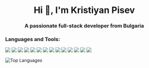 <h1 align="center">Hi 👋, I'm Kristiyan Pisev</h1>
<h3 align="center">A passionate full-stack developer from Bulgaria</h3>

<p align="left">
</p>

<h3 align="left">Languages and Tools:</h3>
<p align="left">
  <img src="https://skillicons.dev/icons?i=c" />
  <img src="https://skillicons.dev/icons?i=cpp" />
  <img src="https://skillicons.dev/icons?i=cs" />
  <img src="https://skillicons.dev/icons?i=py" />
  <img src="https://skillicons.dev/icons?i=java" />
  <img src="https://skillicons.dev/icons?i=html" />
  <img src="https://skillicons.dev/icons?i=css" />
  <img src="https://skillicons.dev/icons?i=js" />
  <img src="https://skillicons.dev/icons?i=php" />
  <img src="https://skillicons.dev/icons?i=django" />
  <img src="https://skillicons.dev/icons?i=dotnet" />
  <img src="https://skillicons.dev/icons?i=postgres" />
  <img src="https://skillicons.dev/icons?i=docker" />
  <img src="https://skillicons.dev/icons?i=terraform" />
  </a> </p>

![Top Languages](https://github-readme-stats-sigma-five.vercel.app/api/top-langs/?username=KristiyanP-03&theme=dark&line_height=40&hide=css&bg_color=20232a)
